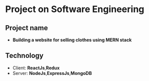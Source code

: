 # Project on Software Engineering

## Project name
* **Building a website for selling clothes using MERN stack**

## Technology
* Client: **ReactJs**,**Redux**
* Server: **NodeJs**,**ExpressJs**,**MongoDB**

